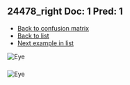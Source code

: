 ## 24478_right Doc: 1 Pred: 1
- [Back to confusion matrix](https://github.com/juliandewit/kaggle_retinopathy/blob/master/matrix.md)
- [Back to list](https://github.com/juliandewit/kaggle_retinopathy/blob/master/lists/11/list.md)
- [Next example in list](https://github.com/juliandewit/kaggle_retinopathy/blob/master/lists/11/24/24490_left.md)

![Eye](https://retinopaty.blob.core.windows.net/size1024/24478_right_1.jpeg)

### 

![Eye]()
